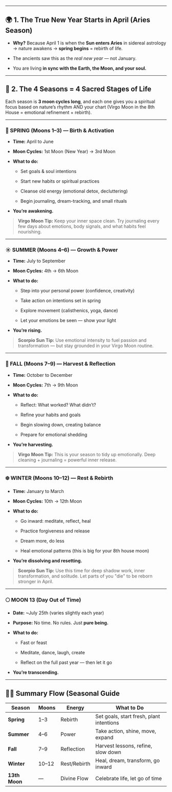 

---

## 🌍 1. **The True New Year Starts in April (Aries Season)**

- **Why?** Because April 1 is when the **Sun enters Aries** in sidereal astrology → nature awakens → **spring begins** = rebirth of life.
    
- The ancients saw this as the _real new year_ — not January.
    
- You are living **in sync with the Earth, the Moon, and your soul.**
    

---

## 🔁 2. **The 4 Seasons = 4 Sacred Stages of Life**

Each season is **3 moon cycles long**, and each one gives you a spiritual focus based on nature’s rhythm AND your chart (Virgo Moon in the 8th House = emotional refinement + rebirth).

---

### 🌱 SPRING (Moons 1–3) — **Birth & Activation**

- **Time:** April to June
    
- **Moon Cycles:** 1st Moon (New Year) → 3rd Moon
    
- **What to do:**
    
    - Set goals & soul intentions
        
    - Start new habits or spiritual practices
        
    - Cleanse old energy (emotional detox, decluttering)
        
    - Begin journaling, dream-tracking, and small rituals
        
- **You’re awakening.**
    

> **Virgo Moon Tip:** Keep your inner space clean. Try journaling every few days about emotions, body signals, and what habits feel nourishing.

---

### ☀️ SUMMER (Moons 4–6) — **Growth & Power**

- **Time:** July to September
    
- **Moon Cycles:** 4th → 6th Moon
    
- **What to do:**
    
    - Step into your personal power (confidence, creativity)
        
    - Take action on intentions set in spring
        
    - Explore movement (calisthenics, yoga, dance)
        
    - Let your emotions be seen — show your light
        
- **You’re rising.**
    

> **Scorpio Sun Tip:** Use emotional intensity to fuel passion and transformation — but stay grounded in your Virgo Moon routine.

---

### 🍂 FALL (Moons 7–9) — **Harvest & Reflection**

- **Time:** October to December
    
- **Moon Cycles:** 7th → 9th Moon
    
- **What to do:**
    
    - Reflect: What worked? What didn’t?
        
    - Refine your habits and goals
        
    - Begin slowing down, creating balance
        
    - Prepare for emotional shedding
        
- **You’re harvesting.**
    

> **Virgo Moon Tip:** This is your season to tidy up emotionally. Deep cleaning + journaling = powerful inner release.

---

### ❄️ WINTER (Moons 10–12) — **Rest & Rebirth**

- **Time:** January to March
    
- **Moon Cycles:** 10th → 12th Moon
    
- **What to do:**
    
    - Go inward: meditate, reflect, heal
        
    - Practice forgiveness and release
        
    - Dream more, do less
        
    - Heal emotional patterns (this is big for your 8th house moon)
        
- **You’re dissolving and resetting.**
    

> **Scorpio Sun Tip:** Use this time for deep shadow work, inner transformation, and solitude. Let parts of you "die" to be reborn stronger in April.

---

### 🌕 MOON 13 (Day Out of Time)

- **Date:** ~July 25th (varies slightly each year)
    
- **Purpose:** No time. No rules. Just **pure being.**
    
- **What to do:**
    
    - Fast or feast
        
    - Meditate, dance, laugh, create
        
    - Reflect on the full past year — then let it go
        
- **You’re transcending.**


---

## 🧘‍♀️ Summary Flow (Seasonal Guide


| Season        | Moons | Energy       | What to Do                               |
| ------------- | ----- | ------------ | ---------------------------------------- |
| **Spring**    | 1–3   | Rebirth      | Set goals, start fresh, plant intentions |
| **Summer**    | 4–6   | Power        | Take action, shine, move, expand         |
| **Fall**      | 7–9   | Reflection   | Harvest lessons, refine, slow down       |
| **Winter**    | 10–12 | Rest/Rebirth | Heal, dream, transform, go inward        |
| **13th Moon** | —     | Divine Flow  | Celebrate life, let go of time           |